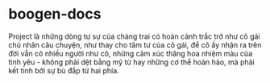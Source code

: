 # boogen-docs
Project là những dòng tự sự của chàng trai có hoàn cảnh trắc trở như cô gái chủ nhân câu chuyện, như thay cho tâm tư của cô gái, để cô ấy nhận ra trên đời vẫn có nhiều người như cô, những cảm xúc thăng hoa nhiệm màu của tình yêu - không phải dệt bằng mỹ từ hay những cơ thể hoàn hảo, mà phải kết tinh bởi sự bù đắp từ hai phía.
